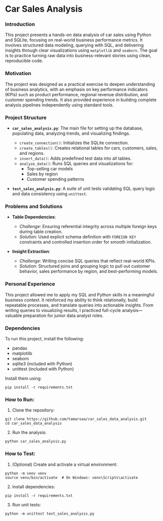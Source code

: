 # Car Sales Analysis

### Introduction
This project presents a hands-on data analysis of car sales using Python and SQLite, focusing on real-world business performance metrics. It involves structured data modeling, querying with SQL, and delivering insights through clear visualizations using `matplotlib` and `seaborn`. The goal is to practice turning raw data into business-relevant stories using clean, reproducible code.

### Motivation
The project was designed as a practical exercise to deepen understanding of business analytics, with an emphasis on key performance indicators (KPIs) such as product performance, regional revenue distribution, and customer spending trends. It also provided experience in building complete analysis pipelines independently using standard tools.

### Project Structure
- **`car_sales_analysis.py`**: The main file for setting up the database, populating data, analyzing trends, and visualizing findings.
  - `create_connection()`: Initializes the SQLite connection.
  - `create_tables()`: Creates relational tables for cars, customers, sales, and regions.
  - `insert_data()`: Adds predefined test data into all tables.
  - `analyze_data()`: Runs SQL queries and visualizations for:
    - Top-selling car models
    - Sales by region
    - Customer spending patterns

- **`test_sales_analysis.py`**: A suite of unit tests validating SQL query logic and data consistency using `unittest`.

### Problems and Solutions
- **Table Dependencies**:
  - *Challenge*: Ensuring referential integrity across multiple foreign keys during table creation.
  - *Solution*: Used explicit schema definition with `FOREIGN KEY` constraints and controlled insertion order for smooth initialization.

- **Insight Extraction**:
  - *Challenge*: Writing concise SQL queries that reflect real-world KPIs.
  - *Solution*: Structured joins and grouping logic to pull out customer behavior, sales performance by region, and best-performing models.

### Personal Experience
This project allowed me to apply my SQL and Python skills in a meaningful business context. It reinforced my ability to think relationally, build repeatable processes, and translate queries into actionable insights. From writing queries to visualizing results, I practiced full-cycle analysis—valuable preparation for junior data analyst roles.

### Dependencies
To run this project, install the following:
- pandas
- matplotlib
- seaborn
- sqlite3 (included with Python)
- unittest (included with Python)

Install them using:
```
pip install -r requirements.txt
```

### How to Run:
1. Clone the repository:
```
git clone https://github.com/tamarsaa/car_sales_data_analysis.git
cd car_sales_data_analysis
```

2. Run the analysis:
```
python car_sales_analysis.py
```

### How to Test:
1. (Optional) Create and activate a virtual environment:
```
python -m venv venv
source venv/bin/activate  # On Windows: venv\Scripts\activate
```

2. Install dependencies:
```
pip install -r requirements.txt
```

3. Run unit tests:
```
python -m unittest test_sales_analysis.py
```
